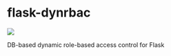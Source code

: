 # flask-dynrbac

[![](https://github.com/parkanaur/flask-dynrbac/workflows/build/badge.svg)](https://github.com/parkanaur/flask-dynrbac/actions?query=workflow%3Abuild)

DB-based dynamic role-based access control for Flask
